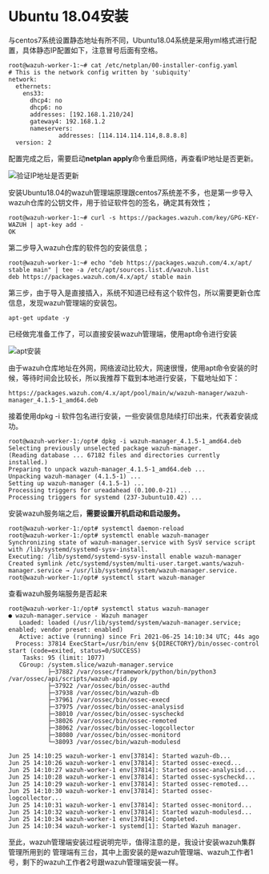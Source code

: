 # Ubuntu 18.04安装

与centos7系统设置静态地址有所不同，Ubuntu18.04系统是采用yml格式进行配置，具体静态IP配置如下，注意冒号后面有空格。

```
root@wazuh-worker-1:~# cat /etc/netplan/00-installer-config.yaml 
# This is the network config written by 'subiquity'
network:
  ethernets:
    ens33:
      dhcp4: no
      dhcp6: no
      addresses: [192.168.1.210/24]
      gateway4: 192.168.1.2
      nameservers:
              addresses: [114.114.114.114,8.8.8.8]
  version: 2
```

配置完成之后，需要启动**netplan apply**命令重启网络，再查看IP地址是否更新。

![验证IP地址是否更新](<../../../.gitbook/assets/image (3).png>)

安装Ubuntu18.04的wazuh管理端原理跟centos7系统差不多，也是第一步导入wazuh仓库的公钥文件，用于验证软件包的签名，确定其有效性；

```
root@wazuh-worker-1:~# curl -s https://packages.wazuh.com/key/GPG-KEY-WAZUH | apt-key add -
OK
```

第二步导入wazuh仓库的软件包的安装信息；

```
root@wazuh-worker-1:~# echo "deb https://packages.wazuh.com/4.x/apt/ stable main" | tee -a /etc/apt/sources.list.d/wazuh.list
deb https://packages.wazuh.com/4.x/apt/ stable main
```

第三步，由于导入是直接插入，系统不知道已经有这个软件包，所以需要更新仓库信息，发现wazuh管理端的安装包。

```
apt-get update -y
```

已经做完准备工作了，可以直接安装wazuh管理端，使用apt命令进行安装

![apt安装](<../../../.gitbook/assets/image (4).png>)

由于wazuh仓库地址在外网，网络波动比较大，网速很慢，使用apt命令安装的时候，等待时间会比较长，所以我推荐下载到本地进行安装，下载地址如下：

```
https://packages.wazuh.com/4.x/apt/pool/main/w/wazuh-manager/wazuh-manager_4.1.5-1_amd64.deb
```

接着使用dpkg -i 软件包名进行安装，一些安装信息陆续打印出来，代表着安装成功。

```
root@wazuh-worker-1:/opt# dpkg -i wazuh-manager_4.1.5-1_amd64.deb 
Selecting previously unselected package wazuh-manager.
(Reading database ... 67182 files and directories currently installed.)
Preparing to unpack wazuh-manager_4.1.5-1_amd64.deb ...
Unpacking wazuh-manager (4.1.5-1) ...
Setting up wazuh-manager (4.1.5-1) ...
Processing triggers for ureadahead (0.100.0-21) ...
Processing triggers for systemd (237-3ubuntu10.42) ...
```

安装wazuh服务端之后，**需要设置开机启动和启动服务。**

```
root@wazuh-worker-1:/opt# systemctl daemon-reload
root@wazuh-worker-1:/opt# systemctl enable wazuh-manager
Synchronizing state of wazuh-manager.service with SysV service script with /lib/systemd/systemd-sysv-install.
Executing: /lib/systemd/systemd-sysv-install enable wazuh-manager
Created symlink /etc/systemd/system/multi-user.target.wants/wazuh-manager.service → /usr/lib/systemd/system/wazuh-manager.service.
root@wazuh-worker-1:/opt# systemctl start wazuh-manager
```

查看wazuh服务端服务是否起来

```
root@wazuh-worker-1:/opt# systemctl status wazuh-manager
● wazuh-manager.service - Wazuh manager
   Loaded: loaded (/usr/lib/systemd/system/wazuh-manager.service; enabled; vendor preset: enabled)
   Active: active (running) since Fri 2021-06-25 14:10:34 UTC; 44s ago
  Process: 37814 ExecStart=/usr/bin/env ${DIRECTORY}/bin/ossec-control start (code=exited, status=0/SUCCESS)
    Tasks: 95 (limit: 1077)
   CGroup: /system.slice/wazuh-manager.service
           ├─37882 /var/ossec/framework/python/bin/python3 /var/ossec/api/scripts/wazuh-apid.py
           ├─37922 /var/ossec/bin/ossec-authd
           ├─37938 /var/ossec/bin/wazuh-db
           ├─37961 /var/ossec/bin/ossec-execd
           ├─37975 /var/ossec/bin/ossec-analysisd
           ├─38010 /var/ossec/bin/ossec-syscheckd
           ├─38026 /var/ossec/bin/ossec-remoted
           ├─38062 /var/ossec/bin/ossec-logcollector
           ├─38080 /var/ossec/bin/ossec-monitord
           └─38093 /var/ossec/bin/wazuh-modulesd

Jun 25 14:10:25 wazuh-worker-1 env[37814]: Started wazuh-db...
Jun 25 14:10:26 wazuh-worker-1 env[37814]: Started ossec-execd...
Jun 25 14:10:27 wazuh-worker-1 env[37814]: Started ossec-analysisd...
Jun 25 14:10:28 wazuh-worker-1 env[37814]: Started ossec-syscheckd...
Jun 25 14:10:29 wazuh-worker-1 env[37814]: Started ossec-remoted...
Jun 25 14:10:30 wazuh-worker-1 env[37814]: Started ossec-logcollector...
Jun 25 14:10:31 wazuh-worker-1 env[37814]: Started ossec-monitord...
Jun 25 14:10:32 wazuh-worker-1 env[37814]: Started wazuh-modulesd...
Jun 25 14:10:34 wazuh-worker-1 env[37814]: Completed.
Jun 25 14:10:34 wazuh-worker-1 systemd[1]: Started Wazuh manager.

```

至此，wazuh管理端安装过程说明完毕，值得注意的是，我设计安装wazuh集群管理所用到的 管理端有三台，其中上面安装的是wazuh管理端、wazuh工作者1号，剩下的wazuh工作者2号跟wazuh管理端安装一样。
